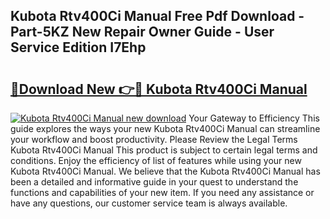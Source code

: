 ## Kubota Rtv400Ci Manual Free Pdf Download - Part-5KZ New Repair Owner Guide - User Service Edition I7Ehp

# <h2><a href="http://bc90714.oget.top/?id=Kubota+Rtv400Ci+Manual">🔗Download New 👉🔴 Kubota Rtv400Ci Manual</a></h2>

[![Kubota Rtv400Ci Manual new download](https://i.imgur.com/5g1atiW.png)](http://bc90714.oget.top/?id=Kubota+Rtv400Ci+Manual)
Your Gateway to Efficiency This guide explores the ways your new Kubota Rtv400Ci Manual can streamline your workflow and boost productivity. Please Review the Legal Terms Kubota Rtv400Ci Manual This product is subject to certain legal terms and conditions. Enjoy the efficiency of list of features while using your new Kubota Rtv400Ci Manual. We believe that the Kubota Rtv400Ci Manual has been a detailed and informative guide in your quest to understand the functions and capabilities of your new item. If you need any assistance or have any questions, our customer service team is always available.

